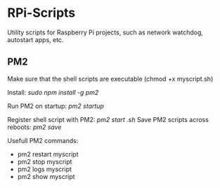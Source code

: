 # RPi-Scripts
Utility scripts for Raspberry Pi projects, such as network watchdog, autostart apps, etc.

## PM2
Make sure that the shell scripts are executable (chmod +x myscript.sh)

Install: *sudo npm install -g pm2*

Run PM2 on startup: *pm2 startup*

Register shell script with PM2: *pm2 start <scriptname>.sh*
Save PM2 scripts across reboots: *pm2 save*

Usefull PM2 commands:
* pm2 restart myscript
* pm2 stop myscript
* pm2 logs myscript
* pm2 show myscript
